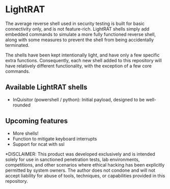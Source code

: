 # LightRAT
The average reverse shell used in security testing is built for basic connectivity only, and is not feature-rich. LightRAT shells simply add embedded commands to simulate a more fully functioned reverse shell, along with some measures to prevent the shell from being accidentally terminated.

The shells have been kept intentionally light, and have only a few specific extra functions. Consequently, each new shell added to this repository will have relatively different functionality, with the exception of a few core commands. 

## Available LightRAT shells
 - InQuisitor (powershell / python): Initial payload, designed to be well-rounded
 
## Upcoming features
 - More shells!
 - Function to mitigate keyboard interrupts
 - Support for ncat with ssl
 
*DISCLAIMER: This product was developed exclusively and is intended solely for use in sanctioned penetration tests, lab environments, competitions, and other scenarios where ethical hacking has been explicitly permitted by system owners. The author does not condone and will not accept liability for abuse of tools, techniques, or capabilities provided in this repository. 
